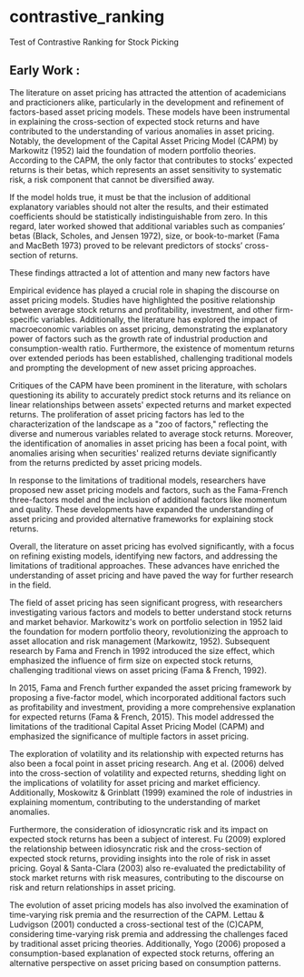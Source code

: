 # contrastive_ranking
Test of Contrastive Ranking for Stock Picking


## Early Work :

The literature on asset pricing has attracted the attention of academicians and practicioners alike, particularly in the development and refinement of factors-based asset pricing models. These models have been instrumental in explaining the cross-section of expected stock returns and have contributed to the understanding of various anomalies in asset pricing. Notably, the development of the Capital Asset Pricing Model (CAPM) by Markowitz (1952) laid the foundation of modern portfolio theories. According to the CAPM, the only factor that contributes to stocks’ expected returns is their betas, which represents an asset sensitivity to systematic risk, a risk component that cannot be diversified away.

If the model holds true, it must be that the inclusion of additional explanatory variables should not alter the results, and their estimated coefficients should be statistically indistinguishable from zero. In this regard, later worked showed that additional variables such as companies’ betas (Black, Scholes, and Jensen 1972), size, or book-to-market (Fama and MacBeth 1973) proved to be relevant predictors of stocks’ cross-section of returns. 

These findings attracted a lot of attention and many new factors have 

Empirical evidence has played a crucial role in shaping the discourse on asset pricing models. Studies have highlighted the positive relationship between average stock returns and profitability, investment, and other firm-specific variables. Additionally, the literature has explored the impact of macroeconomic variables on asset pricing, demonstrating the explanatory power of factors such as the growth rate of industrial production and consumption-wealth ratio. Furthermore, the existence of momentum returns over extended periods has been established, challenging traditional models and prompting the development of new asset pricing approaches.

Critiques of the CAPM have been prominent in the literature, with scholars questioning its ability to accurately predict stock returns and its reliance on linear relationships between assets' expected returns and market expected returns. The proliferation of asset pricing factors has led to the characterization of the landscape as a "zoo of factors," reflecting the diverse and numerous variables related to average stock returns. Moreover, the identification of anomalies in asset pricing has been a focal point, with anomalies arising when securities' realized returns deviate significantly from the returns predicted by asset pricing models.

In response to the limitations of traditional models, researchers have proposed new asset pricing models and factors, such as the Fama-French three-factors model and the inclusion of additional factors like momentum and quality. These developments have expanded the understanding of asset pricing and provided alternative frameworks for explaining stock returns.

Overall, the literature on asset pricing has evolved significantly, with a focus on refining existing models, identifying new factors, and addressing the limitations of traditional approaches. These advances have enriched the understanding of asset pricing and have paved the way for further research in the field.

The field of asset pricing has seen significant progress, with researchers investigating various factors and models to better understand stock returns and market behavior. Markowitz's work on portfolio selection in 1952 laid the foundation for modern portfolio theory, revolutionizing the approach to asset allocation and risk management (Markowitz, 1952). Subsequent research by Fama and French in 1992 introduced the size effect, which emphasized the influence of firm size on expected stock returns, challenging traditional views on asset pricing (Fama & French, 1992).

In 2015, Fama and French further expanded the asset pricing framework by proposing a five-factor model, which incorporated additional factors such as profitability and investment, providing a more comprehensive explanation for expected returns (Fama & French, 2015). This model addressed the limitations of the traditional Capital Asset Pricing Model (CAPM) and emphasized the significance of multiple factors in asset pricing.

The exploration of volatility and its relationship with expected returns has also been a focal point in asset pricing research. Ang et al. (2006) delved into the cross-section of volatility and expected returns, shedding light on the implications of volatility for asset pricing and market efficiency. Additionally, Moskowitz & Grinblatt (1999) examined the role of industries in explaining momentum, contributing to the understanding of market anomalies.

Furthermore, the consideration of idiosyncratic risk and its impact on expected stock returns has been a subject of interest. Fu (2009) explored the relationship between idiosyncratic risk and the cross-section of expected stock returns, providing insights into the role of risk in asset pricing. Goyal & Santa-Clara (2003) also re-evaluated the predictability of stock market returns with risk measures, contributing to the discourse on risk and return relationships in asset pricing.

The evolution of asset pricing models has also involved the examination of time-varying risk premia and the resurrection of the CAPM. Lettau & Ludvigson (2001) conducted a cross-sectional test of the (C)CAPM, considering time-varying risk premia and addressing the challenges faced by traditional asset pricing theories. Additionally, Yogo (2006) proposed a consumption-based explanation of expected stock returns, offering an alternative perspective on asset pricing based on consumption patterns.

